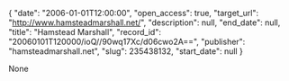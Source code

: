 {
  "date": "2006-01-01T12:00:00", 
  "open_access": true, 
  "target_url": "http://www.hamsteadmarshall.net/", 
  "description": null, 
  "end_date": null, 
  "title": "Hamstead Marshall", 
  "record_id": "20060101T120000/ioQ//90wq17Xc/d06cwo2A==", 
  "publisher": "hamsteadmarshall.net", 
  "slug": 235438132, 
  "start_date": null
}

None
